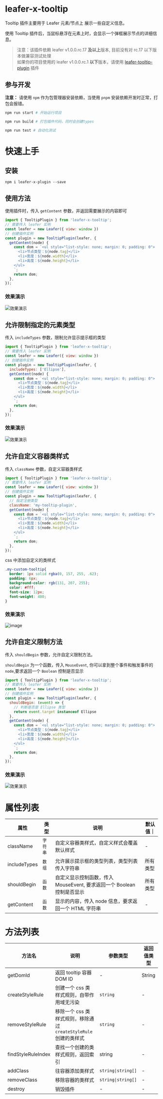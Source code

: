 <!--
 * @Author: zi.yang
 * @Date: 2024-02-01 14:42:21
 * @LastEditors: zi.yang
 * @LastEditTime: 2024-02-27 00:55:31
 * @Description: Readme
 * @FilePath: /leafer-x-tooltip/README.md
-->
# leafer-x-tooltip

Tooltip 插件主要用于 Leafer 元素/节点上 展示一些自定义信息。

使用 Tooltip 插件后，当鼠标悬浮在元素上时，会显示一个弹框展示节点的详细信息。

> 注意：该插件依赖 leafer v1.0.0.rc.17 **及以上**版本, 目前没有对 rc.17 以下版本做兼容测试处理  
> 如果你的项目使用的 leafer v1.0.0.rc.1 **以下**版本，请使用 [leafer-tooltip-plugin](https://arc.net/l/quote/fcppgncg) 插件

## 参与开发

**注意：** 请使用 `npm` 作为包管理器安装依赖，当使用 `pnpm` 安装依赖开发时正常，打包会报错。

```sh
npm run start # 开始运行项目

npm run build # 打包插件代码，同时会创建types

npm run test # 自动化测试
```

# 快速上手

## 安装

```shell
npm i leafer-x-plugin --save
```

## 使用方法

使用插件时，传入 `getContent` 参数，并返回需要展示的内容即可

```js
import { TooltipPlugin } from 'leafer-x-tooltip';
// 需要传入 leafer 实例
const leafer = new Leafer({ view: window })
// 创建插件实例
const plugin = new TooltipPlugin(leafer, {
  getContent(node) {
    const dom = `<ul style="list-style: none; margin: 0; padding: 0">
      <li>节点类型：${node.tag}</li>
      <li>宽度：${node.width}</li>
      <li>高度：${node.height}</li>
    </ul>
    `;
    return dom;
  },
});
```

### 效果演示

![效果演示](./readme/image-1.gif)

## 允许限制指定的元素类型

传入 `includeTypes` 参数，限制允许显示提示框的类型

```js
import { TooltipPlugin } from 'leafer-x-tooltip';
// 需要传入 leafer 实例
const leafer = new Leafer({ view: window })
// 创建插件实例
const plugin = new TooltipPlugin(leafer, {
  includeTypes: ['Ellipse'],
  getContent(node) {
    const dom = `<ul style="list-style: none; margin: 0; padding: 0">
      <li>节点类型：${node.tag}</li>
      <li>宽度：${node.width}</li>
      <li>高度：${node.height}</li>
    </ul>
    `;
    return dom;
  },
});
```

### 效果演示

![效果演示](./readme/image-2.gif)

## 允许自定义容器类样式

传入 `className` 参数，自定义容器类样式

```js
import { TooltipPlugin } from 'leafer-x-tooltip';
// 需要传入 leafer 实例
const leafer = new Leafer({ view: window })
// 创建插件实例
const plugin = new TooltipPlugin(leafer, {
  // 指定注册类型
  className: 'my-tooltip-plugin',
  getContent(node) {
    const dom = `<ul style="list-style: none; margin: 0; padding: 0">
      <li>节点类型：${node.tag}</li>
      <li>宽度：${node.width}</li>
      <li>高度：${node.height}</li>
    </ul>
    `;
    return dom;
  },
});
```

css 中添加自定义的类样式

```css
.my-custom-tooltip{
  border: 1px solid rgba(0, 157, 255, .62);
  padding: 6px;
  background-color: rgb(131, 207, 255);
  color: #fff;
  font-size: 12px;
  font-weight: 400;
}
```

### 效果演示

![image](./readme/image-3.png)


## 允许自定义限制方法

传入 `shouldBegin` 参数，允许自定义限制方法。

`shouldBegin` 为一个函数，传入 `MouseEvent`, 你可以拿到整个事件和触发事件的`node`,要求返回一个 `Boolean` 控制是否显示

```js
import { TooltipPlugin } from 'leafer-x-tooltip';
// 需要传入 leafer 实例
const leafer = new Leafer({ view: window })
// 创建插件实例
const plugin = new TooltipPlugin(leafer, {
  shouldBegin: (event) => {
    // 判断是否是 Ellipse 类型
    return event.target instanceof Ellipse
  },
  getContent(node) {
    const dom = `<ul style="list-style: none; margin: 0; padding: 0">
      <li>节点类型：${node.tag}</li>
      <li>宽度：${node.width}</li>
      <li>高度：${node.height}</li>
    </ul>
    `;
    return dom;
  },
});
```

### 效果演示

![效果演示](./readme/image-2.gif)

# 属性列表

| 属性           | 类型    | 说明                                             | 默认值｜ |
|--------------|-------|------------------------------------------------|------|
| className    | `字符串` | 自定义容器类样式，自定义样式会覆盖默认样式                          | -    |
| includeTypes | `数组`  | 允许展示提示框的类型列表，类型列表传入字符串                         | 所有类型 |
| shouldBegin  | `函数`  | 自定义显示控制函数，传入 MouseEvent, 要求返回一个 Boolean 控制是否显示 | 所有类型 |
| getContent   | `函数`  | 显示的内容，传入 node 信息，要求返回一个 HTML 字符串               | -    |


# 方法列表

| 方法名                | 说明                                           | 参数类型                | 返回值类型  |
|--------------------|----------------------------------------------|---------------------|--------|
| getDomId           | 返回 tooltip 容器 DOM ID                         | -                   | String |
| createStyleRule    | 创建一个 css 类样式规则，自带作用域无污染                      | `string`            | -      |
| removeStyleRule    | 移除一个 css 类样式规则，移除通过 `createStyleRule` 创建的类样式 | `string`            | -      |
| findStyleRuleIndex | 查找一个创建的类样式规则，返回索引                            | string              | -      |
| addClass           | 往容器添加类样式                                     | `string\|string[] ` | -      |
| removeClass        | 移除容器的类样式                                     | `string\|string[] ` | -      |
| destroy            | 销毁插件                                         | -                   | -      |
